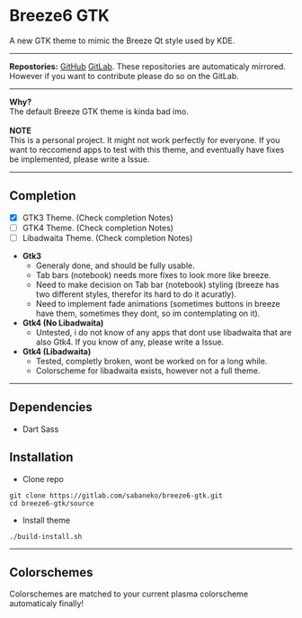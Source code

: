 # Breeze6 GTK
A new GTK theme to mimic the Breeze Qt style used by KDE.

---

**Repostories:** [GitHub](https://github.com/snow-hai/breeze6-gtk) [GitLab](https://gitlab.com/snow-hai/breeze6-gtk). These repositories are automaticaly mirrored. However if you want to contribute please do so on the GitLab.

---

**Why?** <br>
The default Breeze GTK theme is kinda bad imo. <br>
<br>
**NOTE** <br>
This is a personal project. It might not work perfectly for everyone. If you want to reccomend apps to test with this theme, and eventually have fixes be implemented, please write a Issue.

---

## Completion
- [x] GTK3 Theme. (Check completion Notes)
- [ ] GTK4 Theme. (Check completion Notes)
- [ ] Libadwaita Theme. (Check completion Notes)<br>

- **Gtk3**
  - Generaly done, and should be fully usable.
  - Tab bars (notebook) needs more fixes to look more like breeze.
  - Need to make decision on Tab bar (notebook) styling (breeze has two different styles, therefor its hard to do it acuratly).
  - Need to implement fade animations (sometimes buttons in breeze have them, sometimes they dont, so im contemplating on it).
- **Gtk4 (No Libadwaita)**
  - Untested, i do not know of any apps that dont use libadwaita that are also Gtk4. If you know of any, please write a Issue.
- **Gtk4 (Libadwaita)**
  - Tested, completly broken, wont be worked on for a long while.
  - Colorscheme for libadwaita exists, however not a full theme.

---
  
## Dependencies
- Dart Sass

## Installation
- Clone repo
```
git clone https://gitlab.com/sabaneko/breeze6-gtk.git
cd breeze6-gtk/source
```

- Install theme <br>
```
./build-install.sh
```

---

## Colorschemes
Colorschemes are matched to your current plasma colorscheme automaticaly finally!
